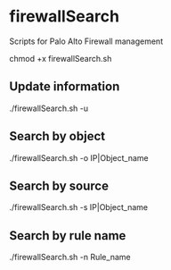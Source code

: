 # firewallSearch
Scripts for Palo Alto Firewall management

chmod +x firewallSearch.sh

## Update information

./firewallSearch.sh -u

## Search by object

./firewallSearch.sh -o IP|Object_name

## Search by source

./firewallSearch.sh -s IP|Object_name

## Search by rule name

./firewallSearch.sh -n Rule_name
